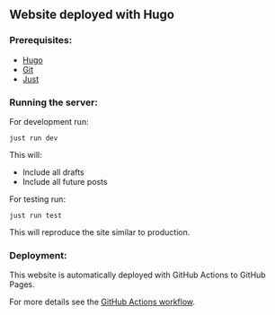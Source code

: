 ## Website deployed with Hugo


### Prerequisites:


- [Hugo](https://gohugo.io/getting-started/installing/)
- [Git](https://git-scm.com/book/en/v2/Getting-Started-Installing-Git)
- [Just](https://just.systems/man/en/)


### Running the server:

For development run:
```shell
just run dev
```

This will:
- Include all drafts
- Include all future posts


For testing run:
```shell
just run test
```
This will reproduce the site similar to production.


### Deployment:

This website is automatically deployed with GitHub Actions to GitHub Pages.

For more details see the [GitHub Actions workflow](.github/workflows/hugo.yaml).
